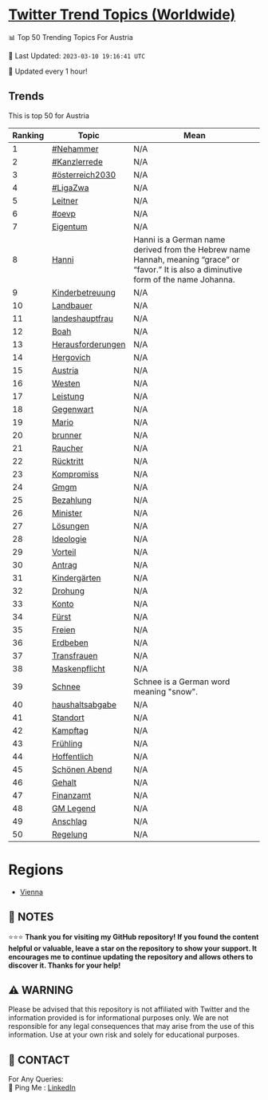 [Twitter Trend Topics (Worldwide)](https://github.com/ErcinDedeoglu/Twitter-Trend-Topics)
==========


📊 Top 50 Trending Topics For Austria

📆 Last Updated: `2023-03-10 19:16:41 UTC`

🔧 Updated every 1 hour!


## Trends

This is top 50 for Austria

| Ranking | Topic | Mean |
| ------- | ------------ | ------------ |
| 1 | [#Nehammer](http://twitter.com/search?q=%23Nehammer) | N/A |
| 2 | [#Kanzlerrede](http://twitter.com/search?q=%23Kanzlerrede) | N/A |
| 3 | [#österreich2030](http://twitter.com/search?q=%23%c3%b6sterreich2030) | N/A |
| 4 | [#LigaZwa](http://twitter.com/search?q=%23LigaZwa) | N/A |
| 5 | [Leitner](http://twitter.com/search?q=Leitner) | N/A |
| 6 | [#oevp](http://twitter.com/search?q=%23oevp) | N/A |
| 7 | [Eigentum](http://twitter.com/search?q=Eigentum) | N/A |
| 8 | [Hanni](http://twitter.com/search?q=Hanni) | Hanni is a German name derived from the Hebrew name Hannah, meaning “grace” or “favor.” It is also a diminutive form of the name Johanna. |
| 9 | [Kinderbetreuung](http://twitter.com/search?q=Kinderbetreuung) | N/A |
| 10 | [Landbauer](http://twitter.com/search?q=Landbauer) | N/A |
| 11 | [landeshauptfrau](http://twitter.com/search?q=landeshauptfrau) | N/A |
| 12 | [Boah](http://twitter.com/search?q=Boah) | N/A |
| 13 | [Herausforderungen](http://twitter.com/search?q=Herausforderungen) | N/A |
| 14 | [Hergovich](http://twitter.com/search?q=Hergovich) | N/A |
| 15 | [Austria](http://twitter.com/search?q=Austria) | N/A |
| 16 | [Westen](http://twitter.com/search?q=Westen) | N/A |
| 17 | [Leistung](http://twitter.com/search?q=Leistung) | N/A |
| 18 | [Gegenwart](http://twitter.com/search?q=Gegenwart) | N/A |
| 19 | [Mario](http://twitter.com/search?q=Mario) | N/A |
| 20 | [brunner](http://twitter.com/search?q=brunner) | N/A |
| 21 | [Raucher](http://twitter.com/search?q=Raucher) | N/A |
| 22 | [Rücktritt](http://twitter.com/search?q=R%c3%bccktritt) | N/A |
| 23 | [Kompromiss](http://twitter.com/search?q=Kompromiss) | N/A |
| 24 | [Gmgm](http://twitter.com/search?q=Gmgm) | N/A |
| 25 | [Bezahlung](http://twitter.com/search?q=Bezahlung) | N/A |
| 26 | [Minister](http://twitter.com/search?q=Minister) | N/A |
| 27 | [Lösungen](http://twitter.com/search?q=L%c3%b6sungen) | N/A |
| 28 | [Ideologie](http://twitter.com/search?q=Ideologie) | N/A |
| 29 | [Vorteil](http://twitter.com/search?q=Vorteil) | N/A |
| 30 | [Antrag](http://twitter.com/search?q=Antrag) | N/A |
| 31 | [Kindergärten](http://twitter.com/search?q=Kinderg%c3%a4rten) | N/A |
| 32 | [Drohung](http://twitter.com/search?q=Drohung) | N/A |
| 33 | [Konto](http://twitter.com/search?q=Konto) | N/A |
| 34 | [Fürst](http://twitter.com/search?q=F%c3%bcrst) | N/A |
| 35 | [Freien](http://twitter.com/search?q=Freien) | N/A |
| 36 | [Erdbeben](http://twitter.com/search?q=Erdbeben) | N/A |
| 37 | [Transfrauen](http://twitter.com/search?q=Transfrauen) | N/A |
| 38 | [Maskenpflicht](http://twitter.com/search?q=Maskenpflicht) | N/A |
| 39 | [Schnee](http://twitter.com/search?q=Schnee) | Schnee is a German word meaning "snow". |
| 40 | [haushaltsabgabe](http://twitter.com/search?q=haushaltsabgabe) | N/A |
| 41 | [Standort](http://twitter.com/search?q=Standort) | N/A |
| 42 | [Kampftag](http://twitter.com/search?q=Kampftag) | N/A |
| 43 | [Frühling](http://twitter.com/search?q=Fr%c3%bchling) | N/A |
| 44 | [Hoffentlich](http://twitter.com/search?q=Hoffentlich) | N/A |
| 45 | [Schönen Abend](http://twitter.com/search?q=Sch%c3%b6nen+Abend) | N/A |
| 46 | [Gehalt](http://twitter.com/search?q=Gehalt) | N/A |
| 47 | [Finanzamt](http://twitter.com/search?q=Finanzamt) | N/A |
| 48 | [GM Legend](http://twitter.com/search?q=GM+Legend) | N/A |
| 49 | [Anschlag](http://twitter.com/search?q=Anschlag) | N/A |
| 50 | [Regelung](http://twitter.com/search?q=Regelung) | N/A |



# Regions

* [Vienna](</Austria/Vienna.md>)



## 📝 NOTES

⭐⭐⭐ **Thank you for visiting my GitHub repository! If you found the content helpful or valuable, leave a star on the repository to show your support. It encourages me to continue updating the repository and allows others to discover it. Thanks for your help!**


## ⚠️ WARNING

Please be advised that this repository is not affiliated with Twitter and the information provided is for informational purposes only. We are not responsible for any legal consequences that may arise from the use of this information. Use at your own risk and solely for educational purposes.


## 📨 CONTACT

 For Any Queries:  
            🏓 Ping Me : [LinkedIn](https://www.linkedin.com/in/ercindedeoglu/)
